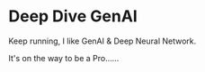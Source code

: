 # Deep Dive GenAI

Keep running, I like GenAI & Deep Neural Network.

It's on the way to be a Pro......
